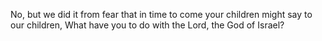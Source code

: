 No, but we did it from fear that in time to come your children might say to our children, What have you to do with the Lord, the God of Israel?
